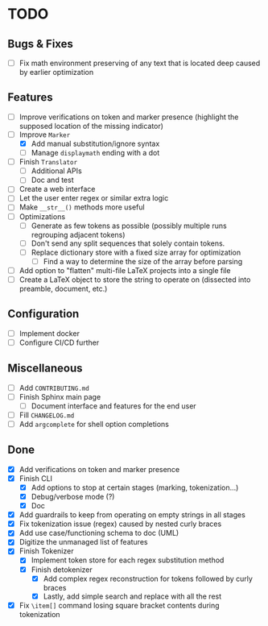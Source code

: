 # TODO

## Bugs & Fixes

- [ ] Fix math environment preserving of any text that is located deep caused by earlier optimization

## Features

- [ ] Improve verifications on token and marker presence (highlight the supposed location of the missing indicator)
- [ ] Improve `Marker`
    - [x] Add manual substitution/ignore syntax
    - [ ] Manage `displaymath` ending with a dot
- [ ] Finish `Translator`
    - [ ] Additional APIs
    - [ ] Doc and test
- [ ] Create a web interface
- [ ] Let the user enter regex or similar extra logic
- [ ] Make `__str__()` methods more useful
- [ ] Optimizations
    - [ ] Generate as few tokens as possible (possibly multiple runs regrouping adjacent tokens)
    - [ ] Don't send any split sequences that solely contain tokens.
    - [ ] Replace dictionary store with a fixed size array for optimization
        - [ ] Find a way to determine the size of the array before parsing
- [ ] Add option to "flatten" multi-file LaTeX projects into a single file
- [ ] Create a LaTeX object to store the string to operate on (dissected into preamble, document, etc.)

## Configuration

- [ ] Implement docker
- [ ] Configure CI/CD further

## Miscellaneous

- [ ] Add `CONTRIBUTING.md`
- [ ] Finish Sphinx main page
    - [ ] Document interface and features for the end user
- [ ] Fill `CHANGELOG.md`
- [ ] Add `argcomplete` for shell option completions

## Done

- [x] Add verifications on token and marker presence
- [x] Finish CLI
    - [x] Add options to stop at certain stages (marking, tokenization...)
    - [x] Debug/verbose mode (?)
    - [x] Doc
- [x] Add guardrails to keep from operating on empty strings in all stages
- [x] Fix tokenization issue (regex) caused by nested curly braces
- [x] Add use case/functioning schema to doc (UML)
- [x] Digitize the unmanaged list of features
- [x] Finish Tokenizer
    - [x] Implement token store for each regex substitution method
    - [x] Finish detokenizer
        - [x] Add complex regex reconstruction for tokens followed by curly braces
        - [x] Lastly, add simple search and replace with all the rest
- [x] Fix `\item[]` command losing square bracket contents during tokenization
